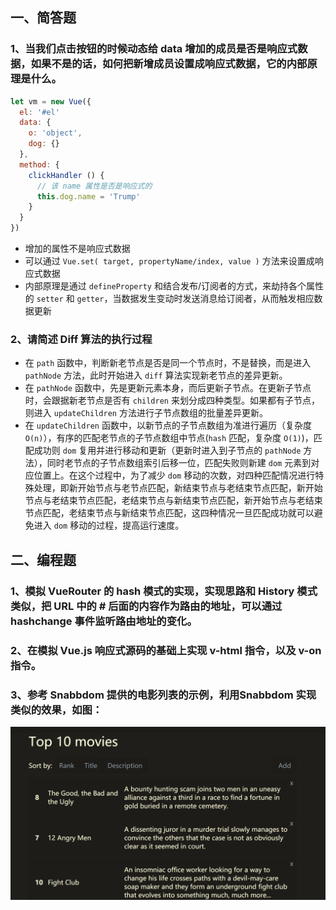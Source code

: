 ## 一、简答题

### 1、当我们点击按钮的时候动态给 data 增加的成员是否是响应式数据，如果不是的话，如何把新增成员设置成响应式数据，它的内部原理是什么。

```js
let vm = new Vue({
  el: '#el'
  data: {
    o: 'object',
    dog: {}
  },
  method: {
    clickHandler () {
      // 该 name 属性是否是响应式的
      this.dog.name = 'Trump'
    }
  }
})
```

- 增加的属性不是响应式数据
- 可以通过 `Vue.set( target, propertyName/index, value )` 方法来设置成响应式数据
- 内部原理是通过 `defineProperty` 和结合发布/订阅者的方式，来劫持各个属性的 `setter` 和 `getter`，当数据发生变动时发送消息给订阅者，从而触发相应数据更新

### 2、请简述 Diff 算法的执行过程
 
- 在 `path` 函数中，判断新老节点是否是同一个节点时，不是替换，而是进入 `pathNode` 方法，此时开始进入 `diff` 算法实现新老节点的差异更新。
- 在 `pathNode` 函数中，先是更新元素本身，而后更新子节点。在更新子节点时，会跟据新老节点是否有 `children` 来划分成四种类型。如果都有子节点，则进入 `updateChildren` 方法进行子节点数组的批量差异更新。
- 在 `updateChildren` 函数中，以新节点的子节点数组为准进行遍历（复杂度 `O(n)`），有序的匹配老节点的子节点数组中节点(`hash` 匹配，复杂度 `O(1)`)，匹配成功则 `dom` 复用并进行移动和更新（更新时进入到子节点的 `pathNode` 方法），同时老节点的子节点数组索引后移一位，匹配失败则新建 `dom` 元素到对应位置上。在这个过程中，为了减少 `dom` 移动的次数，对四种匹配情况进行特殊处理，即新开始节点与老节点匹配，新结束节点与老结束节点匹配，新开始节点与老结束节点匹配，老结束节点与新结束节点匹配，新开始节点与老结束节点匹配，老结束节点与新结束节点匹配，这四种情况一旦匹配成功就可以避免进入 `dom` 移动的过程，提高运行速度。

## 二、编程题
### 1、模拟 VueRouter 的 hash 模式的实现，实现思路和 History 模式类似，把 URL 中的 # 后面的内容作为路由的地址，可以通过 hashchange 事件监听路由地址的变化。
 

### 2、在模拟 Vue.js 响应式源码的基础上实现 v-html 指令，以及 v-on 指令。
 

### 3、参考 Snabbdom 提供的电影列表的示例，利用Snabbdom 实现类似的效果，如图：

![task](web.png)